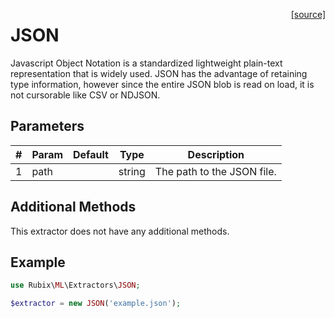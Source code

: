 <span style="float:right;"><a href="https://github.com/RubixML/RubixML/blob/master/src/Extractors/JSON.php">[source]</a></span>

# JSON
Javascript Object Notation is a standardized lightweight plain-text representation that is widely used. JSON has the advantage of retaining type information, however since the entire JSON blob is read on load, it is not cursorable like CSV or NDJSON.

## Parameters
| # | Param | Default | Type | Description |
|---|---|---|---|---|
| 1 | path |  | string | The path to the JSON file. |

## Additional Methods
This extractor does not have any additional methods.

## Example
```php
use Rubix\ML\Extractors\JSON;

$extractor = new JSON('example.json');
```